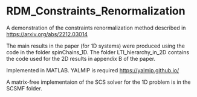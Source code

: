 # RDM_Constraints_Renormalization
A demonstration of the constraints renormalization method described in https://arxiv.org/abs/2212.03014

The main results in the paper (for 1D systems) were produced using the code in the folder spinChains_1D. 
The folder LTI_hierarchy_in_2D contains the code used for the 2D results in appendix B of the paper.

Implemented in MATLAB. YALMIP is required https://yalmip.github.io/ 

A matrix-free implementaion of the SCS solver for the 1D problem is in the SCSMF folder.
